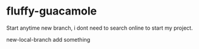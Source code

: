 # fluffy-guacamole
Start anytime
new branch, i dont need to search online to start my project.

new-local-branch
add something
